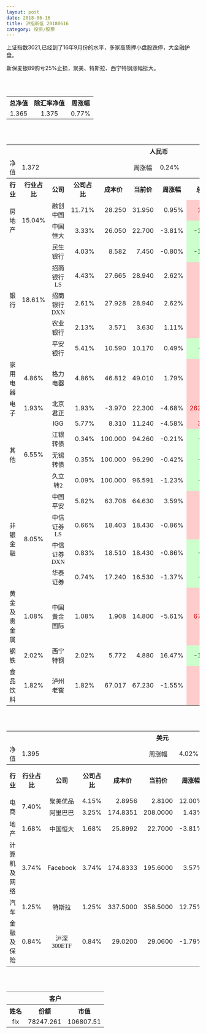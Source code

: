 ```yaml
---
layout: post
date: 2018-06-16
title: 沪指新低 20180616
category: 投资/股票
---
```


上证指数3021,已经到了16年9月份的水平，多家高质押小盘股跌停，大金融护盘。

新保麦银89购亏25%止损，聚美、特斯拉、西宁特钢涨幅挺大。

<br/>
<br/>

<table cellspacing="0" border="0">
	<tr>
		<th height="22" align="center"><font face="Noto Sans CJK SC Regular">总净值</font></th>
		<th align="center"><font face="Noto Sans CJK SC Regular">除汇率净值</font></th>
		<th align="center"><font face="Noto Sans CJK SC Regular">周涨幅</font></th>
	</tr>
	<tr>
		<td height="17" align="center" sdval="1.365" sdnum="1033;0;0.000">1.365</td>
		<td align="center" sdval="1.375" sdnum="1033;0;0.000">1.375</td>
		<td align="center" sdval="0.0077" sdnum="1033;0;0.00%">0.77%</td>
	</tr>
</table>
<br />
<br />
<table>
	<tr>
		<th colspan="11"  height="21" align="center" valign="middle"><font face="Noto Sans CJK SC Regular">人民币</font></th>
		</tr>
	<tr>
		<td height="17" align="center"><font face="Noto Sans CJK SC Regular">净值</font></td>
		<td colspan="4"  align="left" valign="middle" sdval="1.372" sdnum="1033;">1.372</td>
		<td align="center"><font face="Noto Sans CJK SC Regular">周涨幅</font></td>
		<td colspan="5"  align="left" valign="middle" sdval="0.0024" sdnum="1033;0;0.00%">0.24%</td>
		</tr>
	<tr>
		<th height="22" align="center" valign="middle"><font face="Noto Sans CJK SC Regular">行业</font></th>
		<th align="center" valign="middle"><font face="Noto Sans CJK SC Regular">行业占比</font></th>
		<th align="center"><font face="Noto Sans CJK SC Regular">公司</font></th>
		<th align="center"><font face="Noto Sans CJK SC Regular">公司占比</font></th>
		<th align="center"><font face="Noto Sans CJK SC Regular">成本价</font></th>
		<th align="center"><font face="Noto Sans CJK SC Regular">当前价</font></th>
		<th align="center"><font face="Noto Sans CJK SC Regular">周涨幅</font></th>
		<th align="center"><font face="Noto Sans CJK SC Regular">总涨幅</font></th>
		<th align="left"><font face="Noto Sans CJK SC Regular">下一阶梯</font></th>
		<th align="left"><font face="Noto Sans CJK SC Regular">浮动止损价</font></th>
		<th align="center"><font face="Noto Sans CJK SC Regular">止损价</font></th>
	</tr>
	<tr>
		<td rowspan="2"  height="34" align="center" valign="middle"><font face="Noto Sans CJK SC Regular">房地产</font></td>
		<td rowspan="2"  align="center" valign="middle" sdval="0.1504" sdnum="1033;0;0.00%">15.04%</td>
		<td align="center"><font face="Noto Sans CJK SC Regular">融创中国</font></td>
		<td align="right" sdval="0.1171" sdnum="1033;0;0.00%">11.71%</td>
		<td align="right" sdval="28.25" sdnum="1033;0;0.000">28.250</td>
		<td align="right" sdval="31.95" sdnum="1033;0;0.000">31.950</td>
		<td align="right" sdval="0.0095" sdnum="1033;0;0.00%">0.95%</td>
		<td align="right" bgcolor="#FFCCCC" sdval="0.129573451327434" sdnum="1033;0;0.00%"><font color="#CC0000">12.96%</font></td>
		<td align="right" sdval="35.3125" sdnum="1033;0;0.000">35.313</td>
		<td align="right" sdval="0" sdnum="1033;0;0.000">0.000</td>
		<td align="right" sdval="0" sdnum="1033;0;0.000">0.000</td>
	</tr>
	<tr>
		<td align="center"><font face="Noto Sans CJK SC Regular">中国恒大</font></td>
		<td align="right" sdval="0.0333" sdnum="1033;0;0.00%">3.33%</td>
		<td align="right" sdval="26.05" sdnum="1033;0;0.000">26.050</td>
		<td align="right" sdval="22.7" sdnum="1033;0;0.000">22.700</td>
		<td align="right" sdval="-0.0381" sdnum="1033;0;0.00%">-3.81%</td>
		<td align="right" bgcolor="#CCFFCC" sdval="-0.129998848368522" sdnum="1033;0;0.00%"><font color="#006600">-13.00%</font></td>
		<td align="right" sdval="32.5625" sdnum="1033;0;0.000">32.563</td>
		<td align="right" sdval="0" sdnum="1033;0;0.000">0.000</td>
		<td align="right" sdval="0" sdnum="1033;0;0.000">0.000</td>
	</tr>
	<tr>
		<td rowspan="5"  height="93" align="center" valign="middle"><font face="Noto Sans CJK SC Regular">银行</font></td>
		<td rowspan="5"  align="center" valign="middle" sdval="0.1861" sdnum="1033;0;0.00%">18.61%</td>
		<td align="center"><font face="Noto Sans CJK SC Regular">民生银行</font></td>
		<td align="right" sdval="0.0403" sdnum="1033;0;0.00%">4.03%</td>
		<td align="right" sdval="8.582" sdnum="1033;0;0.000">8.582</td>
		<td align="right" sdval="7.45" sdnum="1033;0;0.000">7.450</td>
		<td align="right" sdval="-0.008" sdnum="1033;0;0.00%">-0.80%</td>
		<td align="right" bgcolor="#CCFFCC" sdval="-0.133303985085062" sdnum="1033;0;0.00%"><font color="#006600">-13.33%</font></td>
		<td align="right" sdval="10.7275" sdnum="1033;0;0.000">10.728</td>
		<td align="right" sdval="0" sdnum="1033;0;0.000">0.000</td>
		<td align="right" sdval="0" sdnum="1033;0;0.000">0.000</td>
	</tr>
	<tr>
		<td align="center"><font face="Noto Sans CJK SC Regular">招商银行LS</font></td>
		<td align="right" sdval="0.0443" sdnum="1033;0;0.00%">4.43%</td>
		<td align="right" sdval="27.665" sdnum="1033;0;0.000">27.665</td>
		<td align="right" sdval="28.94" sdnum="1033;0;0.000">28.940</td>
		<td align="right" sdval="0.0262" sdnum="1033;0;0.00%">2.62%</td>
		<td align="right" bgcolor="#FFCCCC" sdval="0.044687113681547" sdnum="1033;0;0.00%"><font color="#CC0000">4.47%</font></td>
		<td align="right" sdval="34.58125" sdnum="1033;0;0.000">34.581</td>
		<td align="right" sdval="0" sdnum="1033;0;0.000">0.000</td>
		<td align="right" sdval="0" sdnum="1033;0;0.000">0.000</td>
	</tr>
	<tr>
		<td align="center"><font face="Noto Sans CJK SC Regular">招商银行DXN</font></td>
		<td align="right" sdval="0.0261" sdnum="1033;0;0.00%">2.61%</td>
		<td align="right" sdval="27.928" sdnum="1033;0;0.000">27.928</td>
		<td align="right" sdval="28.94" sdnum="1033;0;0.000">28.940</td>
		<td align="right" sdval="0.0262" sdnum="1033;0;0.00%">2.62%</td>
		<td align="right" bgcolor="#FFCCCC" sdval="0.0348360355199082" sdnum="1033;0;0.00%"><font color="#CC0000">3.48%</font></td>
		<td align="right" sdval="34.91" sdnum="1033;0;0.000">34.910</td>
		<td align="right" sdval="0" sdnum="1033;0;0.000">0.000</td>
		<td align="right" sdval="0" sdnum="1033;0;0.000">0.000</td>
	</tr>
	<tr>
		<td align="center"><font face="Noto Sans CJK SC Regular">农业银行</font></td>
		<td align="right" sdval="0.0213" sdnum="1033;0;0.00%">2.13%</td>
		<td align="right" sdval="3.571" sdnum="1033;0;0.000">3.571</td>
		<td align="right" sdval="3.63" sdnum="1033;0;0.000">3.630</td>
		<td align="right" sdval="0.0111" sdnum="1033;0;0.00%">1.11%</td>
		<td align="right" bgcolor="#FFCCCC" sdval="0.0151219826379163" sdnum="1033;0;0.00%"><font color="#CC0000">1.51%</font></td>
		<td align="right" sdval="4.46375" sdnum="1033;0;0.000">4.464</td>
		<td align="right" sdval="0" sdnum="1033;0;0.000">0.000</td>
		<td align="right" sdval="0" sdnum="1033;0;0.000">0.000</td>
	</tr>
	<tr>
		<td align="center"><font face="Noto Sans CJK SC Regular">平安银行</font></td>
		<td align="right" sdval="0.0541" sdnum="1033;0;0.00%">5.41%</td>
		<td align="right" sdval="10.59" sdnum="1033;0;0.000">10.590</td>
		<td align="right" sdval="10.17" sdnum="1033;0;0.000">10.170</td>
		<td align="right" sdval="0.0049" sdnum="1033;0;0.00%">0.49%</td>
		<td align="right" bgcolor="#CCFFCC" sdval="-0.0410600566572239" sdnum="1033;0;0.00%"><font color="#006600">-4.11%</font></td>
		<td align="right" sdval="13.2375" sdnum="1033;0;0.000">13.238</td>
		<td align="right" sdval="0" sdnum="1033;0;0.000">0.000</td>
		<td align="right" sdval="0" sdnum="1033;0;0.000">0.000</td>
	</tr>
	<tr>
		<td height="17" align="center" valign="middle"><font face="Noto Sans CJK SC Regular">家用电器</font></td>
		<td align="center" valign="middle" sdval="0.0486" sdnum="1033;0;0.00%">4.86%</td>
		<td align="center"><font face="Noto Sans CJK SC Regular">格力电器</font></td>
		<td align="right" sdval="0.0486" sdnum="1033;0;0.00%">4.86%</td>
		<td align="right" sdval="46.812" sdnum="1033;0;0.000">46.812</td>
		<td align="right" sdval="49.01" sdnum="1033;0;0.000">49.010</td>
		<td align="right" sdval="0.0179" sdnum="1033;0;0.00%">1.79%</td>
		<td align="right" bgcolor="#FFCCCC" sdval="0.0455537725369564" sdnum="1033;0;0.00%"><font color="#CC0000">4.56%</font></td>
		<td align="right" sdval="58.515" sdnum="1033;0;0.000">58.515</td>
		<td align="right" sdval="0" sdnum="1033;0;0.000">0.000</td>
		<td align="right" sdval="0" sdnum="1033;0;0.000">0.000</td>
	</tr>
	<tr>
		<td height="17" align="center" valign="middle"><font face="Noto Sans CJK SC Regular">电子</font></td>
		<td align="center" valign="middle" sdval="0.0193" sdnum="1033;0;0.00%">1.93%</td>
		<td align="center"><font face="Noto Sans CJK SC Regular">北京君正</font></td>
		<td align="right" sdval="0.0193" sdnum="1033;0;0.00%">1.93%</td>
		<td align="right" sdval="-3.97" sdnum="1033;0;0.000">-3.970</td>
		<td align="right" sdval="22.3" sdnum="1033;0;0.000">22.300</td>
		<td align="right" sdval="-0.0468" sdnum="1033;0;0.00%">-4.68%</td>
		<td align="right" bgcolor="#FFCCCC" sdval="26.27" sdnum="1033;0;0.00%"><font color="#CC0000">2627.00%</font></td>
		<td align="right" bgcolor="#CCFFCC" sdval="28.421709430404" sdnum="1033;0;0.000"><font color="#006600">28.422</font></td>
		<td align="right" bgcolor="#FFCCCC" sdval="20.9183781407773" sdnum="1033;0;0.000"><font color="#CC0000">20.918</font></td>
		<td align="right" bgcolor="#FFCCCC" sdval="26.321" sdnum="1033;0;0.000"><font color="#CC0000">26.321</font></td>
	</tr>
	<tr>
		<td rowspan="4"  height="72" align="center" valign="middle"><font face="Noto Sans CJK SC Regular">其他</font></td>
		<td rowspan="4"  align="center" valign="middle" sdval="0.0655" sdnum="1033;0;0.00%">6.55%</td>
		<td align="center">IGG</td>
		<td align="right" sdval="0.0577" sdnum="1033;0;0.00%">5.77%</td>
		<td align="right" sdval="8.31" sdnum="1033;0;0.000">8.310</td>
		<td align="right" sdval="11.24" sdnum="1033;0;0.000">11.240</td>
		<td align="right" sdval="-0.0458" sdnum="1033;0;0.00%">-4.58%</td>
		<td align="right" bgcolor="#FFCCCC" sdval="0.351187244283995" sdnum="1033;0;0.00%"><font color="#CC0000">35.12%</font></td>
		<td align="right" bgcolor="#CCFFCC" sdval="12.984375" sdnum="1033;0;0.000"><font color="#006600">12.984</font></td>
		<td align="right" bgcolor="#FFCCCC" sdval="9.5565" sdnum="1033;0;0.000"><font color="#CC0000">9.557</font></td>
		<td align="right" bgcolor="#FFCCCC" sdval="9.557" sdnum="1033;0;0.000"><font color="#CC0000">9.557</font></td>
	</tr>
	<tr>
		<td align="center"><font face="Noto Sans CJK SC Regular"> 江银转债</font></td>
		<td align="right" sdval="0.0034" sdnum="1033;0;0.00%">0.34%</td>
		<td align="right" sdval="100" sdnum="1033;0;0.000">100.000</td>
		<td align="right" sdval="94.26" sdnum="1033;0;0.000">94.260</td>
		<td align="right" sdval="-0.0021" sdnum="1033;0;0.00%">-0.21%</td>
		<td align="right" bgcolor="#CCFFCC" sdval="-0.0588" sdnum="1033;0;0.00%"><font color="#006600">-5.88%</font></td>
		<td align="right" sdval="125" sdnum="1033;0;0.000">125.000</td>
		<td align="right" sdval="0" sdnum="1033;0;0.000">0.000</td>
		<td align="right" sdval="0" sdnum="1033;0;0.000">0.000</td>
	</tr>
	<tr>
		<td align="center"><font face="Noto Sans CJK SC Regular">无锡转债</font></td>
		<td align="right" sdval="0.0035" sdnum="1033;0;0.00%">0.35%</td>
		<td align="right" sdval="100" sdnum="1033;0;0.000">100.000</td>
		<td align="right" sdval="96.29" sdnum="1033;0;0.000">96.290</td>
		<td align="right" sdval="-0.0042" sdnum="1033;0;0.00%">-0.42%</td>
		<td align="right" bgcolor="#CCFFCC" sdval="-0.0385" sdnum="1033;0;0.00%"><font color="#006600">-3.85%</font></td>
		<td align="right" sdval="125" sdnum="1033;0;0.000">125.000</td>
		<td align="right" sdval="0" sdnum="1033;0;0.000">0.000</td>
		<td align="right" sdval="0" sdnum="1033;0;0.000">0.000</td>
	</tr>
	<tr>
		<td align="center"><font face="Noto Sans CJK SC Regular">久立转2</font></td>
		<td align="right" sdval="0.0009" sdnum="1033;0;0.00%">0.09%</td>
		<td align="right" sdval="100" sdnum="1033;0;0.000">100.000</td>
		<td align="right" sdval="96.591" sdnum="1033;0;0.000">96.591</td>
		<td align="right" sdval="-0.0123" sdnum="1033;0;0.00%">-1.23%</td>
		<td align="right" bgcolor="#CCFFCC" sdval="-0.0354900000000001" sdnum="1033;0;0.00%"><font color="#006600">-3.55%</font></td>
		<td align="right" sdval="125" sdnum="1033;0;0.000">125.000</td>
		<td align="right" sdval="0" sdnum="1033;0;0.000">0.000</td>
		<td align="right" sdval="0" sdnum="1033;0;0.000">0.000</td>
	</tr>
	<tr>
		<td rowspan="4"  height="70" align="center" valign="middle"><font face="Noto Sans CJK SC Regular">非银金融</font></td>
		<td rowspan="4"  align="center" valign="middle" sdval="0.0805" sdnum="1033;0;0.00%">8.05%</td>
		<td align="center"><font face="Noto Sans CJK SC Regular">中国平安</font></td>
		<td align="right" sdval="0.0582" sdnum="1033;0;0.00%">5.82%</td>
		<td align="right" sdval="63.708" sdnum="1033;0;0.000">63.708</td>
		<td align="right" sdval="64.63" sdnum="1033;0;0.000">64.630</td>
		<td align="right" sdval="0.0359" sdnum="1033;0;0.00%">3.59%</td>
		<td align="right" bgcolor="#FFCCCC" sdval="0.0130722797764802" sdnum="1033;0;0.00%"><font color="#CC0000">1.31%</font></td>
		<td align="right" sdval="79.635" sdnum="1033;0;0.000">79.635</td>
		<td align="right" sdval="0" sdnum="1033;0;0.000">0.000</td>
		<td align="right" sdval="0" sdnum="1033;0;0.000">0.000</td>
	</tr>
	<tr>
		<td align="center"><font face="Noto Sans CJK SC Regular">中信证券LS</font></td>
		<td align="right" sdval="0.0066" sdnum="1033;0;0.00%">0.66%</td>
		<td align="right" sdval="18.403" sdnum="1033;0;0.000">18.403</td>
		<td align="right" sdval="18.43" sdnum="1033;0;0.000">18.430</td>
		<td align="right" sdval="-0.0086" sdnum="1033;0;0.00%">-0.86%</td>
		<td align="right" bgcolor="#FFCCCC" sdval="0.0000671520947670423" sdnum="1033;0;0.00%"><font color="#CC0000">0.01%</font></td>
		<td align="right" sdval="23.00375" sdnum="1033;0;0.000">23.004</td>
		<td align="right" sdval="0" sdnum="1033;0;0.000">0.000</td>
		<td align="right" sdval="0" sdnum="1033;0;0.000">0.000</td>
	</tr>
	<tr>
		<td align="center"><font face="Noto Sans CJK SC Regular">中信证券DXN</font></td>
		<td align="right" sdval="0.0083" sdnum="1033;0;0.00%">0.83%</td>
		<td align="right" sdval="18.51" sdnum="1033;0;0.000">18.510</td>
		<td align="right" sdval="18.43" sdnum="1033;0;0.000">18.430</td>
		<td align="right" sdval="-0.0086" sdnum="1033;0;0.00%">-0.86%</td>
		<td align="right" bgcolor="#CCFFCC" sdval="-0.00572198811453284" sdnum="1033;0;0.00%"><font color="#006600">-0.57%</font></td>
		<td align="right" sdval="23.1375" sdnum="1033;0;0.000">23.138</td>
		<td align="right" sdval="0" sdnum="1033;0;0.000">0.000</td>
		<td align="right" sdval="0" sdnum="1033;0;0.000">0.000</td>
	</tr>
	<tr>
		<td align="center"><font face="Noto Sans CJK SC Regular">华泰证券</font></td>
		<td align="right" sdval="0.0074" sdnum="1033;0;0.00%">0.74%</td>
		<td align="right" sdval="17.24" sdnum="1033;0;0.000">17.240</td>
		<td align="right" sdval="16.53" sdnum="1033;0;0.000">16.530</td>
		<td align="right" sdval="-0.0137" sdnum="1033;0;0.00%">-1.37%</td>
		<td align="right" bgcolor="#CCFFCC" sdval="-0.042583294663573" sdnum="1033;0;0.00%"><font color="#006600">-4.26%</font></td>
		<td align="right" sdval="21.55" sdnum="1033;0;0.000">21.550</td>
		<td align="right" sdval="0" sdnum="1033;0;0.000">0.000</td>
		<td align="right" sdval="0" sdnum="1033;0;0.000">0.000</td>
	</tr>
	<tr>
		<td height="17" align="center"><font face="Noto Sans CJK SC Regular">黄金及贵金属</font></td>
		<td align="center" valign="middle" sdval="0.0108" sdnum="1033;0;0.00%">1.08%</td>
		<td align="center"><font face="Noto Sans CJK SC Regular">中国黄金国际</font></td>
		<td align="right" sdval="0.0108" sdnum="1033;0;0.00%">1.08%</td>
		<td align="right" sdval="1.908" sdnum="1033;0;0.000">1.908</td>
		<td align="right" sdval="14.8" sdnum="1033;0;0.000">14.800</td>
		<td align="right" sdval="-0.0561" sdnum="1033;0;0.00%">-5.61%</td>
		<td align="right" bgcolor="#FFCCCC" sdval="6.75541341719078" sdnum="1033;0;0.00%"><font color="#CC0000">675.54%</font></td>
		<td align="right" bgcolor="#CCFFCC" sdval="17.7696347236633" sdnum="1033;0;0.000"><font color="#006600">17.770</font></td>
		<td align="right" bgcolor="#FFCCCC" sdval="13.0784511566162" sdnum="1033;0;0.000"><font color="#CC0000">13.078</font></td>
		<td align="right" bgcolor="#FFCCCC" sdval="13.078" sdnum="1033;0;0.000"><font color="#CC0000">13.078</font></td>
	</tr>
	<tr>
		<td height="17" align="center"><font face="Noto Sans CJK SC Regular">钢铁</font></td>
		<td align="center" valign="middle" sdval="0.0202" sdnum="1033;0;0.00%">2.02%</td>
		<td align="center"><font face="Noto Sans CJK SC Regular">西宁特钢</font></td>
		<td align="right" sdval="0.0202" sdnum="1033;0;0.00%">2.02%</td>
		<td align="right" sdval="5.772" sdnum="1033;0;0.000">5.772</td>
		<td align="right" sdval="4.88" sdnum="1033;0;0.000">4.880</td>
		<td align="right" sdval="0.1647" sdnum="1033;0;0.00%">16.47%</td>
		<td align="right" bgcolor="#CCFFCC" sdval="-0.155939154539155" sdnum="1033;0;0.00%"><font color="#006600">-15.59%</font></td>
		<td align="right" sdval="7.215" sdnum="1033;0;0.000">7.215</td>
		<td align="right" sdval="0" sdnum="1033;0;0.000">0.000</td>
		<td align="right" sdval="0" sdnum="1033;0;0.000">0.000</td>
	</tr>
	<tr>
		<td height="17" align="center"><font face="Noto Sans CJK SC Regular">食品饮料</font></td>
		<td align="center" valign="middle" sdval="0.0182" sdnum="1033;0;0.00%">1.82%</td>
		<td align="center"><font face="Noto Sans CJK SC Regular">泸州老窖</font></td>
		<td align="right" sdval="0.0182" sdnum="1033;0;0.00%">1.82%</td>
		<td align="right" sdval="67.017" sdnum="1033;0;0.000">67.017</td>
		<td align="right" sdval="67.23" sdnum="1033;0;0.000">67.230</td>
		<td align="right" sdval="-0.0155" sdnum="1033;0;0.00%">-1.55%</td>
		<td align="right" bgcolor="#FFCCCC" sdval="0.00177829804377994" sdnum="1033;0;0.00%"><font color="#CC0000">0.18%</font></td>
		<td align="right" sdval="83.77125" sdnum="1033;0;0.000">83.771</td>
		<td align="right" sdval="0" sdnum="1033;0;0.000">0.000</td>
		<td align="right" sdval="0" sdnum="1033;0;0.000">0.000</td>
	</tr>
</table>
<br />
<br />
<table>
	<tr>
		<th colspan="11"  height="21" align="center" valign="middle"><font face="Noto Sans CJK SC Regular">美元</font></th>
		</tr>
	<tr>
		<td height="17" align="center"><font face="Noto Sans CJK SC Regular">净值</font></td>
		<td colspan="4"  align="left" valign="middle" sdval="1.395" sdnum="1033;">1.395</td>
		<td align="center"><font face="Noto Sans CJK SC Regular">周涨幅</font></td>
		<td colspan="5"  align="left" valign="middle" sdval="0.0402" sdnum="1033;0;0.00%">4.02%</td>
		</tr>
	<tr>
		<th height="21" align="center" valign="middle"><font face="Noto Sans CJK SC Regular">行业</font></th>
		<th align="center" valign="middle"><font face="Noto Sans CJK SC Regular">行业占比</font></th>
		<th align="center"><font face="Noto Sans CJK SC Regular">公司</font></th>
		<th align="center"><font face="Noto Sans CJK SC Regular">公司占比</font></th>
		<th align="center"><font face="Noto Sans CJK SC Regular">成本价</font></th>
		<th align="center"><font face="Noto Sans CJK SC Regular">当前价</font></th>
		<th align="center"><font face="Noto Sans CJK SC Regular">周涨幅</font></th>
		<th align="center"><font face="Noto Sans CJK SC Regular">总涨幅</font></th>
		<th align="left"><font face="Noto Sans CJK SC Regular">下一阶梯</font></th>
		<th align="left"><font face="Noto Sans CJK SC Regular">浮动止损价</font></th>
		<th align="center"><font face="Noto Sans CJK SC Regular">止损价</font></th>
	</tr>
	<tr>
		<td rowspan="2"  height="34" align="center" valign="middle"><font face="Noto Sans CJK SC Regular">电商</font></td>
		<td rowspan="2"  align="center" valign="middle" sdval="0.074" sdnum="1033;0;0.00%">7.40%</td>
		<td align="center" sdnum="1033;0;0.00%"><font face="Noto Sans CJK SC Regular">聚美优品</font></td>
		<td align="right" sdval="0.0415" sdnum="1033;0;0.00%">4.15%</td>
		<td align="right" sdval="2.8956" sdnum="1033;0;0.0000">2.8956</td>
		<td align="right" sdval="2.81" sdnum="1033;0;0.0000">2.8100</td>
		<td align="right" sdval="0.12" sdnum="1033;0;0.00%">12.00%</td>
		<td align="right" bgcolor="#CCFFCC" sdval="-0.0309620942119078" sdnum="1033;0;0.00%"><font color="#006600">-3.10%</font></td>
		<td align="right" sdval="3.6195" sdnum="1033;0;0.000">3.620</td>
		<td align="right" sdval="0" sdnum="1033;0;0.000">0.000</td>
		<td align="right" sdval="0" sdnum="1033;0;0.000">0.000</td>
	</tr>
	<tr>
		<td align="center" sdnum="1033;0;0.00%"><font face="Noto Sans CJK SC Regular">阿里巴巴</font></td>
		<td align="right" sdval="0.0325" sdnum="1033;0;0.00%">3.25%</td>
		<td align="right" sdval="174.8351" sdnum="1033;0;0.0000">174.8351</td>
		<td align="right" sdval="208" sdnum="1033;0;0.0000">208.0000</td>
		<td align="right" sdval="0.0143" sdnum="1033;0;0.00%">1.43%</td>
		<td align="right" bgcolor="#FFCCCC" sdval="0.18829245877973" sdnum="1033;0;0.00%"><font color="#CC0000">18.83%</font></td>
		<td align="right" sdval="218.543875" sdnum="1033;0;0.000">218.544</td>
		<td align="right" sdval="0" sdnum="1033;0;0.000">0.000</td>
		<td align="right" sdval="0" sdnum="1033;0;0.000">0.000</td>
	</tr>
	<tr>
		<td height="17" align="center" valign="middle"><font face="Noto Sans CJK SC Regular">地产</font></td>
		<td align="center" sdval="0.0168" sdnum="1033;0;0.00%">1.68%</td>
		<td align="center" sdnum="1033;0;0.00%"><font face="Noto Sans CJK SC Regular">中国恒大</font></td>
		<td align="right" sdval="0.0168" sdnum="1033;0;0.00%">1.68%</td>
		<td align="right" sdval="25.8992" sdnum="1033;0;0.0000">25.8992</td>
		<td align="right" sdval="22.7" sdnum="1033;0;0.0000">22.7000</td>
		<td align="right" sdval="-0.0381" sdnum="1033;0;0.00%">-3.81%</td>
		<td align="right" bgcolor="#CCFFCC" sdval="-0.124925050966825" sdnum="1033;0;0.00%"><font color="#006600">-12.49%</font></td>
		<td align="right" sdval="32.374" sdnum="1033;0;0.000">32.374</td>
		<td align="right" sdval="0" sdnum="1033;0;0.000">0.000</td>
		<td align="right" sdval="0" sdnum="1033;0;0.000">0.000</td>
	</tr>
	<tr>
		<td height="17" align="center"><font face="Noto Sans CJK SC Regular">计算机及网络</font></td>
		<td align="center" sdval="0.0374" sdnum="1033;0;0.00%">3.74%</td>
		<td align="center" sdnum="1033;0;0.00%">Facebook</td>
		<td align="right" sdval="0.0374" sdnum="1033;0;0.00%">3.74%</td>
		<td align="right" sdval="174.8333" sdnum="1033;0;0.0000">174.8333</td>
		<td align="right" sdval="195.6" sdnum="1033;0;0.0000">195.6000</td>
		<td align="right" sdval="0.0357" sdnum="1033;0;0.00%">3.57%</td>
		<td align="right" bgcolor="#FFCCCC" sdval="0.117380003580553" sdnum="1033;0;0.00%"><font color="#CC0000">11.74%</font></td>
		<td align="right" sdval="218.541625" sdnum="1033;0;0.000">218.542</td>
		<td align="right" sdval="0" sdnum="1033;0;0.000">0.000</td>
		<td align="right" sdval="0" sdnum="1033;0;0.000">0.000</td>
	</tr>
	<tr>
		<td height="17" align="center"><font face="Noto Sans CJK SC Regular">汽车</font></td>
		<td align="center" sdval="0.0125" sdnum="1033;0;0.00%">1.25%</td>
		<td align="center" sdnum="1033;0;0.00%"><font face="Noto Sans CJK SC Regular">特斯拉</font></td>
		<td align="right" sdval="0.0125" sdnum="1033;0;0.00%">1.25%</td>
		<td align="right" sdval="337.5" sdnum="1033;0;0.0000">337.5000</td>
		<td align="right" sdval="358.5" sdnum="1033;0;0.0000">358.5000</td>
		<td align="right" sdval="0.1275" sdnum="1033;0;0.00%">12.75%</td>
		<td align="right" bgcolor="#FFCCCC" sdval="0.0608222222222221" sdnum="1033;0;0.00%"><font color="#CC0000">6.08%</font></td>
		<td align="right" sdval="421.875" sdnum="1033;0;0.000">421.875</td>
		<td align="right" sdval="0" sdnum="1033;0;0.000">0.000</td>
		<td align="right" sdval="0" sdnum="1033;0;0.000">0.000</td>
	</tr>
	<tr>
		<td height="21" align="center"><font face="Noto Sans CJK SC Regular"> 金融及保险</font></td>
		<td align="center" sdval="0.0084" sdnum="1033;0;0.00%">0.84%</td>
		<td align="center" sdnum="1033;0;0.00%"><font face="Noto Sans CJK SC Regular">沪深300ETF</font></td>
		<td align="right" sdval="0.0084" sdnum="1033;0;0.00%">0.84%</td>
		<td align="right" sdval="29.02" sdnum="1033;0;0.0000">29.0200</td>
		<td align="right" sdval="29.06" sdnum="1033;0;0.0000">29.0600</td>
		<td align="right" sdval="-0.0179" sdnum="1033;0;0.00%">-1.79%</td>
		<td align="right" bgcolor="#CCFFCC" sdval="-0.0000216402481048039" sdnum="1033;0;0.00%"><font color="#006600">0.00%</font></td>
		<td align="right" sdval="36.275" sdnum="1033;0;0.000">36.275</td>
		<td align="right" sdval="0" sdnum="1033;0;0.000">0.000</td>
		<td align="right" sdval="0" sdnum="1033;0;0.000">0.000</td>
	</tr>
</table>
<br />
<br />
<table>
	<tr>
		<th colspan="11"  height="21" align="center" valign="middle"><font face="Noto Sans CJK SC Regular">客户</font></th>
		</tr>
	<tr>
		<th height="21" align="center"><font face="Noto Sans CJK SC Regular">姓名</font></th>
		<th align="center"><font face="Noto Sans CJK SC Regular">份额</font></th>
		<th align="center"><font face="Noto Sans CJK SC Regular">市值</font></th>
	</tr>
	<tr>
		<td height="17" align="center">flx</td>
		<td align="center" sdval="78247.261" sdnum="1033;">78247.261</td>
		<td align="center" sdval="106807.511265" sdnum="1033;0;0.00">106807.51</td>
	</tr>
</table>
